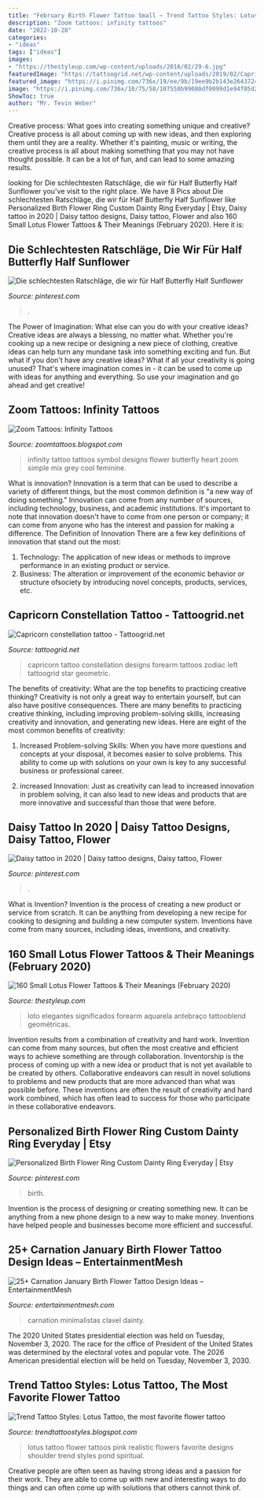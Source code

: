 ```yaml
---
title: "February Birth Flower Tattoo Small ~ Trend Tattoo Styles: Lotus Tattoo, The Most Favorite Flower Tattoo"
description: "Zoom tattoos: infinity tattoos"
date: "2022-10-28"
categories:
- "ideas"
tags: ["ideas"]
images:
- "https://thestyleup.com/wp-content/uploads/2016/02/29-6.jpg"
featuredImage: "https://tattoogrid.net/wp-content/uploads/2019/02/Capricorn-constellation-tattoo.jpg"
featured_image: "https://i.pinimg.com/736x/19/ee/9b/19ee9b2b143e264372481d7ce9fa797f.jpg"
image: "https://i.pinimg.com/736x/10/75/58/107558b99080df0099d1e94f05d25cd9.jpg"
ShowToc: true
author: "Mr. Tevin Weber"
---
```



Creative process: What goes into creating something unique and creative?
Creative process is all about coming up with new ideas, and then exploring them until they are a reality. Whether it's painting, music or writing, the creative process is all about making something that you may not have thought possible. It can be a lot of fun, and can lead to some amazing results.

	

		
looking for Die schlechtesten Ratschläge, die wir für Half Butterfly Half Sunflower you've visit to the right place. We have 8 Pics about Die schlechtesten Ratschläge, die wir für Half Butterfly Half Sunflower like Personalized Birth Flower Ring Custom Dainty Ring Everyday | Etsy, Daisy tattoo in 2020 | Daisy tattoo designs, Daisy tattoo, Flower and also 160 Small Lotus Flower Tattoos &amp; Their Meanings (February 2020). Here it is:
		
    
## Die Schlechtesten Ratschläge, Die Wir Für Half Butterfly Half Sunflower

<img loading=lazy src="https://i.pinimg.com/736x/10/75/58/107558b99080df0099d1e94f05d25cd9.jpg" onerror="this.onerror=null;this.src='https://tse2.mm.bing.net/th?id=OIP.6ccUTAkvZWSf7lrS-GsKjgHaIx&amp;pid=15.1';" alt="Die schlechtesten Ratschläge, die wir für Half Butterfly Half Sunflower">

_Source: pinterest.com_

>. 

	

The Power of Imagination: What else can you do with your creative ideas?
Creative ideas are always a blessing, no matter what. Whether you're cooking up a new recipe or designing a new piece of clothing, creative ideas can help turn any mundane task into something exciting and fun. But what if you don't have any creative ideas? What if all your creativity is going unused? That's where imagination comes in - it can be used to come up with ideas for anything and everything. So use your imagination and go ahead and get creative!

    
## Zoom Tattoos: Infinity Tattoos

<img loading=lazy src="http://1.bp.blogspot.com/-3HpjlKmKNWg/TpVXGbYqofI/AAAAAAAAADY/F8GU-fYgZIc/s1600/infinity-tattoo-03.jpg" onerror="this.onerror=null;this.src='https://tse2.mm.bing.net/th?id=OIP.Idldm_pXdovVceNBugJlhwAAAA&amp;pid=15.1';" alt="Zoom Tattoos: Infinity Tattoos">

_Source: zoomtattoos.blogspot.com_

>infinity tattoo tattoos symbol designs flower butterfly heart zoom simple mix grey cool feminine. 

	

What is innovation?
Innovation is a term that can be used to describe a variety of different things, but the most common definition is "a new way of doing something." Innovation can come from any number of sources, including technology, business, and academic institutions. It's important to note that innovation doesn't have to come from one person or company; it can come from anyone who has the interest and passion for making a difference.
The Definition of Innovation
There are a few key definitions of innovation that stand out the most: 
1. Technology: The application of new ideas or methods to improve performance in an existing product or service. 
2. Business: The alteration or improvement of the economic behavior or structure ofsociety by introducing novel concepts, products, services, etc. 

    
## Capricorn Constellation Tattoo - Tattoogrid.net

<img loading=lazy src="https://tattoogrid.net/wp-content/uploads/2019/02/Capricorn-constellation-tattoo.jpg" onerror="this.onerror=null;this.src='https://tse4.mm.bing.net/th?id=OIP.VWnLvIm-FXcuXg8qSPqXbAHaJQ&amp;pid=15.1';" alt="Capricorn constellation tattoo - Tattoogrid.net">

_Source: tattoogrid.net_

>capricorn tattoo constellation designs forearm tattoos zodiac left tattoogrid star geometric. 

	

The benefits of creativity: What are the top benefits to practicing creative thinking?
Creativity is not only a great way to entertain yourself, but can also have positive consequences. There are many benefits to practicing creative thinking, including improving problem-solving skills, increasing creativity and innovation, and generating new ideas. Here are eight of the most common benefits of creativity:
1. Increased Problem-solving Skills: When you have more questions and concepts at your disposal, it becomes easier to solve problems. This ability to come up with solutions on your own is key to any successful business or professional career.

2. increased Innovation: Just as creativity can lead to increased innovation in problem solving, it can also lead to new ideas and products that are more innovative and successful than those that were before.

    
## Daisy Tattoo In 2020 | Daisy Tattoo Designs, Daisy Tattoo, Flower

<img loading=lazy src="https://i.pinimg.com/736x/c3/37/68/c337681a3b65a2e7a7bf4cd117790594.jpg" onerror="this.onerror=null;this.src='https://tse3.mm.bing.net/th?id=OIP.BZPzmWj650OvBTiTqmeABwHaLQ&amp;pid=15.1';" alt="Daisy tattoo in 2020 | Daisy tattoo designs, Daisy tattoo, Flower">

_Source: pinterest.com_

>. 

	

What is Invention?
Invention is the process of creating a new product or service from scratch. It can be anything from developing a new recipe for cooking to designing and building a new computer system. Inventions have come from many sources, including ideas, inventions, and creativity.

    
## 160 Small Lotus Flower Tattoos &amp; Their Meanings (February 2020)

<img loading=lazy src="https://thestyleup.com/wp-content/uploads/2016/02/29-6.jpg" onerror="this.onerror=null;this.src='https://tse4.mm.bing.net/th?id=OIP.4bPB2R9EnxktsR7OIU2okwHaHZ&amp;pid=15.1';" alt="160 Small Lotus Flower Tattoos &amp; Their Meanings (February 2020)">

_Source: thestyleup.com_

>loto elegantes significados forearm aquarela antebraço tattooblend geométricas. 

	

Invention results from a combination of creativity and hard work.
Invention can come from many sources, but often the most creative and efficient ways to achieve something are through collaboration. Inventorship is the process of coming up with a new idea or product that is not yet available to be created by others. Collaborative endeavors can result in novel solutions to problems and new products that are more advanced than what was possible before. These inventions are often the result of creativity and hard work combined, which has often lead to success for those who participate in these collaborative endeavors.

    
## Personalized Birth Flower Ring Custom Dainty Ring Everyday | Etsy

<img loading=lazy src="https://i.pinimg.com/736x/19/ee/9b/19ee9b2b143e264372481d7ce9fa797f.jpg" onerror="this.onerror=null;this.src='https://tse1.mm.bing.net/th?id=OIP.PmJrCJP416D_JM7xClI0wAHaLd&amp;pid=15.1';" alt="Personalized Birth Flower Ring Custom Dainty Ring Everyday | Etsy">

_Source: pinterest.com_

>birth. 

	

Invention is the process of designing or creating something new. It can be anything from a new phone design to a new way to make money. Inventions have helped people and businesses become more efficient and successful.

    
## 25+ Carnation January Birth Flower Tattoo Design Ideas – EntertainmentMesh

<img loading=lazy src="https://i.pinimg.com/originals/e1/ee/81/e1ee816e80c3783b47881773cc67d304.jpg" onerror="this.onerror=null;this.src='https://tse2.mm.bing.net/th?id=OIP.PKyjt-X453Y9NOlZwpDddAHaJ4&amp;pid=15.1';" alt="25+ Carnation January Birth Flower Tattoo Design Ideas – EntertainmentMesh">

_Source: entertainmentmesh.com_

>carnation minimalistas clavel dainty. 

	

The 2020 United States presidential election was held on Tuesday, November 3, 2020. The race for the office of President of the United States was determined by the electoral votes and popular vote. The 2026 American presidential election will be held on Tuesday, November 3, 2030.

    
## Trend Tattoo Styles: Lotus Tattoo, The Most Favorite Flower Tattoo

<img loading=lazy src="http://2.bp.blogspot.com/-AYU1RVHxpwc/UQBr58rH7iI/AAAAAAAAAiQ/-30NNUnR-dM/s1600/Lotus+Flower+Tattoo+F1.jpg" onerror="this.onerror=null;this.src='https://tse1.mm.bing.net/th?id=OIP.A2qrgW-BBxWKVZAa2DqYTQHaIO&amp;pid=15.1';" alt="Trend Tattoo Styles: Lotus Tattoo, the most favorite flower tattoo">

_Source: trendtattoostyles.blogspot.com_

>lotus tattoo flower tattoos pink realistic flowers favorite designs shoulder trend styles pond spiritual. 

	

Creative people are often seen as having strong ideas and a passion for their work. They are able to come up with new and interesting ways to do things and can often come up with solutions that others cannot think of.

